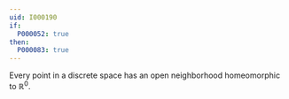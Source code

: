 ```yaml
---
uid: I000190
if:
  P000052: true
then:
  P000083: true
---
```


Every point in a discrete space has an open neighborhood homeomorphic to $\mathbb R^0$.

